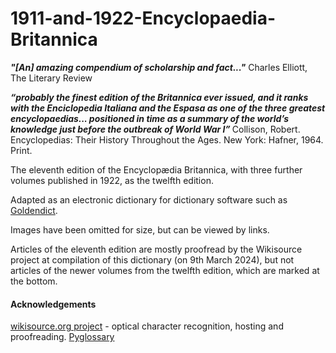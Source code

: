 # 1911-and-1922-Encyclopaedia-Britannica

<b><i>"[An] amazing compendium of scholarship and fact..."</i></b>
Charles Elliott, The Literary Review

<b><i>“probably the finest edition of the Britannica ever issued, and it ranks with the Enciclopedia Italiana and the Espasa as one of the three greatest encyclopaedias... positioned in time as a summary of the world’s knowledge just before the outbreak of World War I” </i></b>
Collison, Robert. Encyclopedias: Their History Throughout the Ages. New York: Hafner, 1964. Print.

The eleventh edition of the Encyclopædia Britannica, with three further volumes published in 1922, as the twelfth edition. 

Adapted as an electronic dictionary for dictionary software such as <a href="http://www.goldendict.org/">Goldendict</a>. 

Images have been omitted for size, but can be viewed by links.  

Articles of the eleventh edition are mostly proofread by the Wikisource project at compilation of this dictionary (on 9th March 2024), but not articles of the newer volumes from the twelfth edition, which are marked at the bottom.  

<h4>Acknowledgements</h4>
<a href="https://en.wikisource.org/wiki/Wikisource:WikiProject_1911_Encyclop%C3%A6dia_Britannica">wikisource.org project</a> - optical character recognition, hosting and proofreading.
<a href="https://github.com/ilius/pyglossary">Pyglossary</a>
